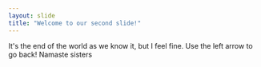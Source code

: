 ```yaml
---
layout: slide
title: "Welcome to our second slide!"
---
```

It's the end of the world as we know it, but I feel fine.
Use the left arrow to go back! Namaste sisters
